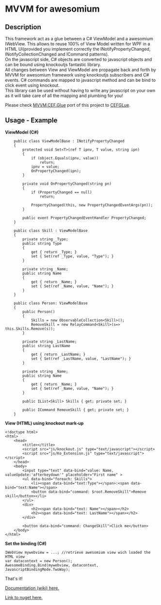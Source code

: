 MVVM for awesomium
==================

Description
--------------
This framework act as a glue between a C# ViewModel and a awesomium IWebView.
This allows to reuse 100% of View Model written for WPF in a HTML UI(provided you implement correctly the INotifyPropertyChanged, INotifyCollectionChanged and ICommand patterns).  
On the javascript side, C# objects are converted to javascript objects and can be bound using knockoutjs fantastic library.  
All changes between View and ViewModel are propagate back and forth by MVVM for awesomium framework using knockoutjs subscribers and C# events.
C# commands are mapped to javascript method and can be bind to click event using knockout.  
This library can be used without having to write any javascript on your own as it will take care of all the mapping and plumbing for you!

Please check [MVVM.CEF.Glue](https://github.com/David-Desmaisons/MVVM.CEF.Glue) port of this project to [CEFGLue](http://xilium.bitbucket.org/cefglue/).


Usage - Example
--------------

**ViewModel (C#)**

		public class ViewModelBase : INotifyPropertyChanged
		{
			protected void Set<T>(ref T ipnv, T value, string ipn)
			{
				if (object.Equals(ipnv, value))
					return;
				ipnv = value;
				OnPropertyChanged(ipn);
			}

			private void OnPropertyChanged(string pn)
			{
				if (PropertyChanged == null)
					return;

				PropertyChanged(this, new PropertyChangedEventArgs(pn));
			}

			public event PropertyChangedEventHandler PropertyChanged;
		}

		public class Skill : ViewModelBase
		{
			private string _Type;
			public string Type
			{
				get { return _Type; }
				set { Set(ref _Type, value, "Type"); }
			}

			private string _Name;
			public string Name
			{
				get { return _Name; }
				set { Set(ref _Name, value, "Name"); }
			}
		}

		public class Person: ViewModelBase
		{
			public Person()
			{
				Skills = new ObservableCollection<Skill>();
				RemoveSkill = new RelayCommand<Skill>(s=> this.Skills.Remove(s));
			}
		  
			private string _LastName;
			public string LastName
			{
				get { return _LastName; }
				set { Set(ref _LastName, value, "LastName"); }
			}

			private string _Name;
			public string Name
			{
				get { return _Name; }
				set { Set(ref _Name, value, "Name"); }
			}
		   
			public IList<Skill> Skills { get; private set; }

			public ICommand RemoveSkill { get; private set; }
		}
		
		
**View (HTML) using knockout mark-up**

	<!doctype html>
	<html>
		<head>
			<title></title>
			<script src="js/knockout.js" type="text/javascript"></script>
			<script src="js/Ko_Extension.js" type="text/javascript"></script>
		</head>
		<body>
			<input type="text" data-bind="value: Name, valueUpdate:'afterkeydown'" placeholder="First name" >
			<ul data-bind="foreach: Skills">
				<li><span data-bind="text:Type"></span>:<span data-bind="text:Name"></span>
				<button data-bind="command: $root.RemoveSkill">Remove skill</button></li>
			</ul>
			<div>
				<h2><span data-bind="text: Name"></span></h2>
				<h2><span data-bind="text: LastName"></span></h2>
			</div>

			<button data-bind="command: ChangeSkill">Click me</button>
		</body>
	</html>

	
**Set the binding (C#)**

	IWebView mywebview = ...; //retrieve awesomium view wich loaded the HTML view
	var datacontext = new Person();
	AwesomeBinding.Bind(mywebview, datacontext, JavascriptBindingMode.TwoWay);


That's it!

[Documentation (wiki) here.](https://github.com/David-Desmaisons/MVVM-for-awesomium/wiki/)

[Link to nuget here.](https://www.nuget.org/packages/MVVM.awesomium/)
